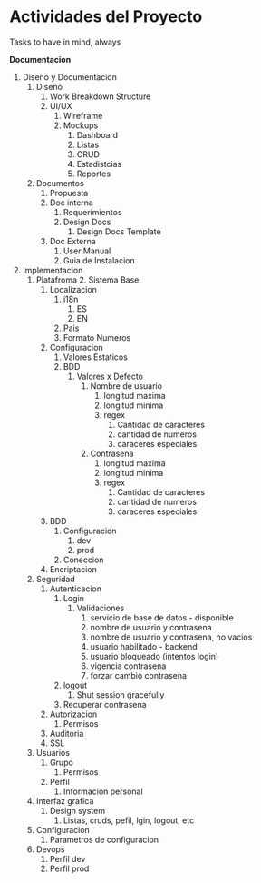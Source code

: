 # Actividades del Proyecto

Tasks to have in mind, always

**Documentacion**

1. Diseno y Documentacion
   1. Diseno
      1. Work Breakdown Structure
      2. UI/UX
          1. Wireframe
          2. Mockups
              1. Dashboard
              2. Listas
              3. CRUD
              4. Estadistcias
              5. Reportes
   2. Documentos
      1. Propuesta
      2. Doc interna
           1. Requerimientos
           2. Design Docs
              1. Design Docs Template
      3. Doc Externa
         1. User Manual
         2. Guia de Instalacion
2. Implementacion
   1. Platafroma
      2. Sistema Base
         1. Localizacion
            1. i18n
               1. ES
               2. EN
            2. Pais
            3. Formato Numeros
         2. Configuracion
            1. Valores Estaticos
            2. BDD
               1. Valores x Defecto
                  1. Nombre de usuario
                     1. longitud maxima
                     2. longitud minima
                     3. regex
                        1. Cantidad de caracteres
                        2. cantidad de numeros
                        3. caraceres especiales
                  2. Contrasena
                     1. longitud maxima
                     2. longitud minima
                     3. regex
                         1. Cantidad de caracteres
                         2. cantidad de numeros
                         3. caraceres especiales 
      2. BDD
         1. Configuracion
            1. dev
            2. prod
         2. Coneccion
      3. Encriptacion
   2. Seguridad
      1. Autenticacion
         1. Login
            1. Validaciones
               1. servicio de base de datos - disponible
               2. nombre de usuario y contrasena
               3. nombre de usuario y contrasena, no vacios
               4. usuario habilitado - backend
               5. usuario bloqueado (intentos login)
               6. vigencia contrasena
               7. forzar cambio contrasena
         2. logout
            1. Shut session gracefully
         3. Recuperar contrasena
      2. Autorizacion
         1. Permisos
      3. Auditoria
      4. SSL
   3. Usuarios
      1. Grupo
         1. Permisos
      3. Perfil
         1. Informacion personal
   4. Interfaz grafica
      1. Design system
         1. Listas, cruds, pefil, lgin, logout, etc
   5. Configuracion
      1. Parametros de configuracion
   6. Devops
      1. Perfil dev
      2. Perfil prod